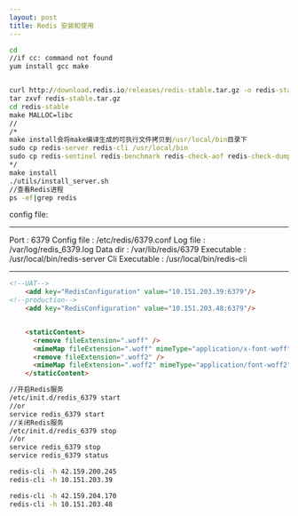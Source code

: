 ```yaml
---
layout: post
title: Redis 安装和使用
---
```


``` cmd
cd
//if cc: command not found
yum install gcc make


curl http://download.redis.io/releases/redis-stable.tar.gz -o redis-stable.tar.gz
tar zxvf redis-stable.tar.gz
cd redis-stable
make MALLOC=libc
//
/*
make install会将make编译生成的可执行文件拷贝到/usr/local/bin目录下
sudo cp redis-server redis-cli /usr/local/bin
sudo cp redis-sentinel redis-benchmark redis-check-aof redis-check-dump /usr/local/bin
*/
make install
./utils/install_server.sh
//查看Redis进程
ps -ef|grep redis

```
config file:

---

Port           : 6379
Config file    : /etc/redis/6379.conf
Log file       : /var/log/redis_6379.log
Data dir       : /var/lib/redis/6379
Executable     : /usr/local/bin/redis-server
Cli Executable : /usr/local/bin/redis-cli

---




```html
<!--UAT-->
    <add key="RedisConfiguration" value="10.151.203.39:6379"/>
<!--production-->
    <add key="RedisConfiguration" value="10.151.203.48:6379"/>


    <staticContent>
      <remove fileExtension=".woff" />
      <mimeMap fileExtension=".woff" mimeType="application/x-font-woff" />
      <remove fileExtension=".woff2" />
      <mimeMap fileExtension=".woff2" mimeType="application/font-woff2" />
    </staticContent>

```




```cmd
//开启Redis服务
/etc/init.d/redis_6379 start
//or 
service redis_6379 start
//关闭Redis服务
/etc/init.d/redis_6379 stop
//or
service redis_6379 stop
service redis_6379 status

redis-cli -h 42.159.200.245
redis-cli -h 10.151.203.39

redis-cli -h 42.159.204.170
redis-cli -h 10.151.203.48
```